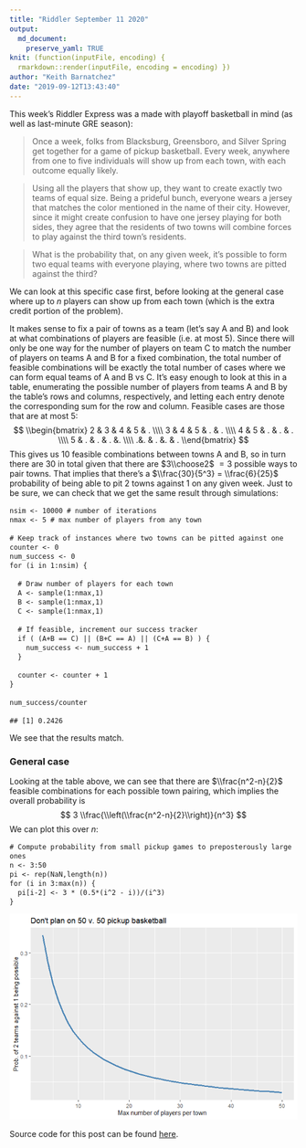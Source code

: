 ```yaml
---
title: "Riddler September 11 2020"
output:
  md_document:
    preserve_yaml: TRUE
knit: (function(inputFile, encoding) {
  rmarkdown::render(inputFile, encoding = encoding) })
author: "Keith Barnatchez"
date: "2019-09-12T13:43:40"
---
```


This week’s Riddler Express was a made with playoff basketball in mind
(as well as last-minute GRE season):

> Once a week, folks from Blacksburg, Greensboro, and Silver Spring get
> together for a game of pickup basketball. Every week, anywhere from
> one to five individuals will show up from each town, with each outcome
> equally likely.

> Using all the players that show up, they want to create exactly two
> teams of equal size. Being a prideful bunch, everyone wears a jersey
> that matches the color mentioned in the name of their city. However,
> since it might create confusion to have one jersey playing for both
> sides, they agree that the residents of two towns will combine forces
> to play against the third town’s residents.

> What is the probability that, on any given week, it’s possible to form
> two equal teams with everyone playing, where two towns are pitted
> against the third?

We can look at this specific case first, before looking at the general
case where up to *n* players can show up from each town (which is the
extra credit portion of the problem).

It makes sense to fix a pair of towns as a team (let’s say A and B) and
look at what combinations of players are feasible (i.e. at most 5).
Since there will only be one way for the number of players on team C to
match the number of players on teams A and B for a fixed combination,
the total number of feasible combinations will be exactly the total
number of cases where we can form equal teams of A and B vs C. It’s easy
enough to look at this in a table, enumerating the possible number of
players from teams A and B by the table’s rows and columns,
respectively, and letting each entry denote the corresponding sum for
the row and column. Feasible cases are those that are at most 5:
$$
\\begin{bmatrix}
2 & 3 & 4 & 5 & . \\\\
3 & 4 & 5 & . & . \\\\
4 & 5 & . & . &  . \\\\ 
5 & . & . & . &.  \\\\
 .&.  & . &.  & .
\\end{bmatrix}
$$
This gives us 10 feasible combinations between towns A and B, so in turn
there are 30 in total given that there are $3\\choose2$  = 3 possible
ways to pair towns. That implies that there’s a
$\\frac{30}{5^3} = \\frac{6}{25}$ probability of being able to pit 2
towns against 1 on any given week. Just to be sure, we can check that we
get the same result through simulations:

    nsim <- 10000 # number of iterations
    nmax <- 5 # max number of players from any town

    # Keep track of instances where two towns can be pitted against one
    counter <- 0 
    num_success <- 0
    for (i in 1:nsim) {
      
      # Draw number of players for each town
      A <- sample(1:nmax,1)
      B <- sample(1:nmax,1)
      C <- sample(1:nmax,1)
      
      # If feasible, increment our success tracker
      if ( (A+B == C) || (B+C == A) || (C+A == B) ) {
        num_success <- num_success + 1
      }
      
      counter <- counter + 1
    }

    num_success/counter

    ## [1] 0.2426

We see that the results match.

### General case

Looking at the table above, we can see that there are $\\frac{n^2-n}{2}$
feasible combinations for each possible town pairing, which implies the
overall probability is
$$
3 \\frac{\\left(\\frac{n^2-n}{2}\\right)}{n^3} 
$$
We can plot this over *n*:

    # Compute probability from small pickup games to preposterously large ones
    n <- 3:50
    pi <- rep(NaN,length(n))
    for (i in 3:max(n)) {
      pi[i-2] <- 3 * (0.5*(i^2 - i))/(i^3)
    }

![](index_files/figure-markdown_strict/Figure1-1.png)

Source code for this post can be found
[here](https://github.com/kbarnatchez/kbarnatchez/tree/master/content/post/2020-09-12-riddler).
